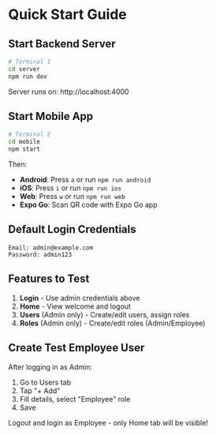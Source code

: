 # Quick Start Guide

## Start Backend Server

```bash
# Terminal 1
cd server
npm run dev
```

Server runs on: http://localhost:4000

## Start Mobile App

```bash
# Terminal 2
cd mobile
npm start
```

Then:
- **Android**: Press `a` or run `npm run android`
- **iOS**: Press `i` or run `npm run ios`
- **Web**: Press `w` or run `npm run web`
- **Expo Go**: Scan QR code with Expo Go app

## Default Login Credentials

```
Email: admin@example.com
Password: admin123
```

## Features to Test

1. **Login** - Use admin credentials above
2. **Home** - View welcome and logout
3. **Users** (Admin only) - Create/edit users, assign roles
4. **Roles** (Admin only) - Create/edit roles (Admin/Employee)

## Create Test Employee User

After logging in as Admin:
1. Go to Users tab
2. Tap "+ Add"
3. Fill details, select "Employee" role
4. Save

Logout and login as Employee - only Home tab will be visible!

